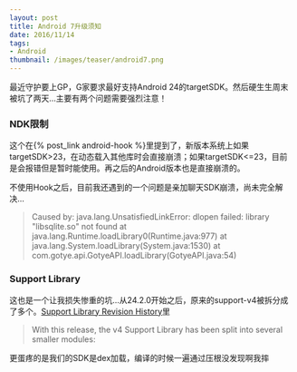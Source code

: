 ```yaml
---
layout: post
title: Android 7升级须知
date: 2016/11/14
tags:
- Android
thumbnail: /images/teaser/android7.png
---
```


最近守护要上GP，G家要求最好支持Android 24的targetSDK。然后硬生生周末被坑了两天...主要有两个问题需要强烈注意！

<!--more-->

### NDK限制

这个在{% post_link android-hook %}里提到了，新版本系统上如果targetSDK>23，在动态载入其他库时会直接崩溃；如果targetSDK<=23，目前是会报错但是暂时能使用。再之后的Android版本也是直接崩溃的。

不使用Hook之后，目前我还遇到的一个问题是亲加聊天SDK崩溃，尚未完全解决...

> Caused by: java.lang.UnsatisfiedLinkError: dlopen failed: library "libsqlite.so" not found
>   at java.lang.Runtime.loadLibrary0(Runtime.java:977)
>   at java.lang.System.loadLibrary(System.java:1530)
>   at com.gotye.api.GotyeAPI.loadLibrary(GotyeAPI.java:54)

### Support Library

这也是一个让我损失惨重的坑...从24.2.0开始之后，原来的support-v4被拆分成了多个。[Support Library Revision History](https://developer.android.com/topic/libraries/support-library/revisions.html)里

>  With this release, the v4 Support Library has been split into several smaller modules:

更蛋疼的是我们的SDK是dex加载，编译的时候一遍通过压根没发现啊我摔
